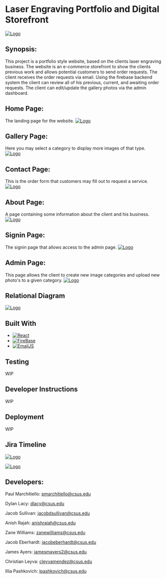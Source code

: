 [React.js]: https://img.shields.io/badge/React-20232A?style=for-the-badge&logo=react&logoColor=61DAFB
[React-url]: https://reactjs.org/
[Firebase.js]: https://img.shields.io/badge/Firebase-purple
[Firebase-url]: https://firebase.google.com/
[ELE-logo]: docs/media/Everything_Laser_Engraved_icon.png
[ELE-logowhiteorange]: docs/media/Everything_Laser_Engraved-logos_whiteorange.png
[Home-Page]: docs/media/HomePageImage.PNG
[Gallery-Page]: docs/media/GalleryPageImage.PNG
[Contact-Page]: docs/media/ContactPageImage.PNG
[About-Page]: docs/media/AboutPageImage.PNG
[Signin-Page]: docs/media/SigninPageImage.PNG
[Admin-Page]: docs/media/AdminPageImage.PNG
[Jira-Timeline]: docs/media/Jira%20Timeline.PNG
[Relation-Diagram]: docs/media/Relational_Diagram.png

# Laser Engraving Portfolio and Digital Storefront

[![Logo][ELE-logo]](https://example.com)

## Synopsis:

This project is a portfolio style website, based on the clients laser engraving business. The
website is an e-commerce storefront to show the clients previous work and allows potential
customers to send order requests. The client receives the order requests via email. Using the firebase backend system
the client can review all of his previous, current, and awaiting order requests. The client can edit/update the gallery
photos via the admin dashboard.

## Home Page:

The landing page for the website.
[![Logo][Home-Page]](https://example.com)

## Gallery Page:

Here you may select a category to display more images of that type.
[![Logo][Gallery-Page]](https://example.com)

## Contact Page:

This is the order form that customers may fill out to request a service.
[![Logo][Contact-Page]](https://example.com)

## About Page:

A page containing some information about the client and his business.
[![Logo][About-Page]](https://example.com)

## Signin Page:

The signin page that allows access to the admin page.
[![Logo][Signin-Page]](https://example.com)

## Admin Page:

This page allows the client to create new image categories and upload new photo's to a given category.
[![Logo][Admin-Page]](https://example.com)

## Relational Diagram

[![Logo][Relation-Diagram]](https://example.com)

## Built With

- [![React][React.js]][React-url]
- [![FireBase][Firebase.js]][Firebase-url]
- [![EmailJS][EmailJS.js]][EmailJS-url]

[React.js]: https://img.shields.io/badge/React-61DAFB?style=flat-square&logo=react&logoColor=white
[React-url]: https://reactjs.org/
[Firebase.js]: https://img.shields.io/badge/Firebase-FFCA28?style=flat-square&logo=firebase&logoColor=white
[Firebase-url]: https://firebase.google.com/
[EmailJS.js]: https://img.shields.io/badge/EmailJS-0DB7ED?style=flat-square&logo=emailjs&logoColor=white
[EmailJS-url]: https://www.emailjs.com/


## Testing

WIP

## Developer Instructions

WIP

## Deployment

WIP

## Jira Timeline

[![Logo][Jira-Timeline]](https://cyberknights8.atlassian.net/jira/software/projects/SCRUM/boards/1/timeline?timeline=MONTHS)

[![Logo][ELE-logowhiteorange]](https://example.com)

## Developers:

Paul Marchitiello:
pmarchitiello@csus.edu

Dylan Lacy:
dlacy@csus.edu

Jacob Sullivan:
jacobdsullivan@csus.edu

Anish Rajah:
anishrajah@csus.edu

Zane Williams:
zanewilliams@csus.edu

Jacob Eberhardt:
jacobeberhardt@csus.edu

James Ayers:
jamesmayers2@csus.edu

Christian Leyva:
cleyvamendez@csus.edu

Illia Pashkovich:
ipashkovich@csus.edu
